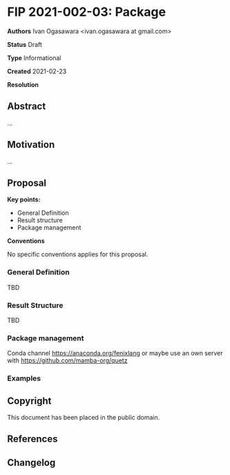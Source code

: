 # FIP 2021-002-03: Package

**Authors** Ivan Ogasawara <ivan.ogasawara at gmail.com>

<!--
Status [Draft | Accepted | Final | Deferred | Rejected | Withdrawn | Superseded | Active]
-->
**Status** Draft

<!--
Type: [Standards Track | Informational | Process]
-->
**Type** Informational

**Created** 2021-02-23

<!--
resolution: url to discussion (required for Accepted | Rejected | Withdrawn)
-->
**Resolution**


## Abstract

...

## Motivation

...

## Proposal

**Key points:**

* General Definition
* Result structure
* Package management

**Conventions**

No specific conventions applies for this proposal.


### General Definition

TBD

### Result Structure

TBD

### Package management

Conda channel https://anaconda.org/fenixlang or maybe use an own server with https://github.com/mamba-org/quetz


### Examples


## Copyright

This document has been placed in the public domain.


## References


## Changelog
